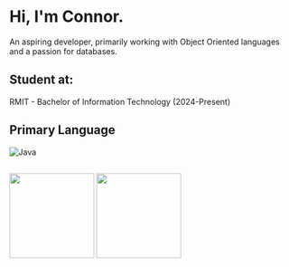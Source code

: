 # Hi, I'm Connor.

<p>An aspiring developer, primarily working with Object Oriented languages and a passion for databases.</p>

## Student at:
<p>RMIT - Bachelor of Information Technology (2024-Present)</p>

## Primary Language
![Java][Java-image]

##
<picture>
  <source 
    srcset="https://github-readme-stats.vercel.app/api?username=Antipoison7&theme=aura"
    media="(prefers-color-scheme: dark)"
  />
  <source 
    srcset="https://github-readme-stats.vercel.app/api?username=Antipoison7&theme=buefy"
    media="(prefers-color-scheme: light), (prefers-color-scheme: no-preference)"
  />
  <img src="https://github-readme-stats.vercel.app/api?username=Antipoison7&theme=buefy" height="150" />
</picture>

<picture>
  <source 
    srcset="https://github-readme-stats.vercel.app/api/top-langs/?username=Antipoison7&layout=compact&theme=aura"
    media="(prefers-color-scheme: dark)"
  />
  <source 
    srcset="https://github-readme-stats.vercel.app/api/top-langs/?username=Antipoison7&layout=compact&theme=buefy"
    media="(prefers-color-scheme: light), (prefers-color-scheme: no-preference)"
  />
  <img src="https://github-readme-stats.vercel.app/api/top-langs/?username=Antipoison7&layout=compact&theme=buefy" height="150" />
</picture>


<!-- Imports -->

[Java-image]: https://img.shields.io/badge/Java-ED8B00?style=for-the-badge&logo=openjdk&logoColor=white
